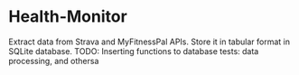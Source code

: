 # Health-Monitor
Extract data from Strava and MyFitnessPal APIs. Store it in tabular format in SQLite database.
TODO:
Inserting functions to database
tests: data processing, and othersa
